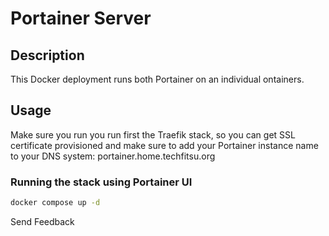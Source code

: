 # Portainer Server

## Description

This Docker deployment runs both Portainer on an individual ontainers.


## Usage

Make sure you run you run first the Traefik stack, so you can get SSL certificate provisioned and make sure to add your Portainer instance name to your DNS system: portainer.home.techfitsu.org



### Running the stack using Portainer UI

```bash
docker compose up -d
```



Send Feedback